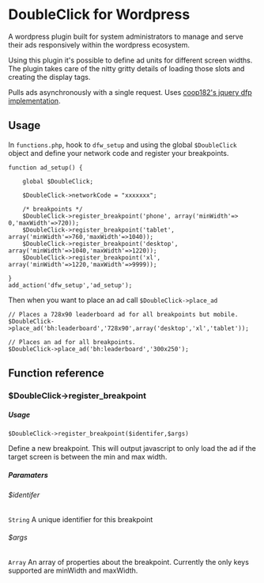 # DoubleClick for Wordpress

A wordpress plugin built for system administrators to manage and serve their ads responsively within the wordpress ecosystem.

Using this plugin it's possible to define ad units for different screen widths. The plugin takes care of the nitty gritty details of loading those slots and creating the display tags.

Pulls ads asynchronously with a single request. Uses [coop182's jquery dfp implementation](https://github.com/coop182/jquery.dfp.js).

## Usage

In `functions.php`, hook to `dfw_setup` and using the global `$DoubleClick` object and define your network code and register your breakpoints.

	function ad_setup() {
	
		global $DoubleClick;
	
		$DoubleClick->networkCode = "xxxxxxx";
			
		/* breakpoints */
		$DoubleClick->register_breakpoint('phone', array('minWidth'=>	0,'maxWidth'=>720));
		$DoubleClick->register_breakpoint('tablet', array('minWidth'=>760,'maxWidth'=>1040));
		$DoubleClick->register_breakpoint('desktop', array('minWidth'=>1040,'maxWidth'=>1220));
		$DoubleClick->register_breakpoint('xl', array('minWidth'=>1220,'maxWidth'=>9999));
	
	}
	add_action('dfw_setup','ad_setup');

Then when you want to place an ad call `$DoubleClick->place_ad`

	// Places a 728x90 leaderboard ad for all breakpoints but mobile.
	$DoubleClick->place_ad('bh:leaderboard','728x90',array('desktop','xl','tablet'));

	// Places an ad for all breakpoints.
	$DoubleClick->place_ad('bh:leaderboard','300x250');


## Function reference

### $DoubleClick->register_breakpoint

##### Usage

    $DoubleClick->register_breakpoint($identifer,$args)
    
Define a new breakpoint. This will output javascript to only load the ad if the target screen is between the min and max width.

##### Paramaters

###### $identifer
`String` A unique identifier for this breakpoint

###### $args
`Array` An array of properties about the breakpoint. Currently the only keys supported are minWidth and maxWidth.

